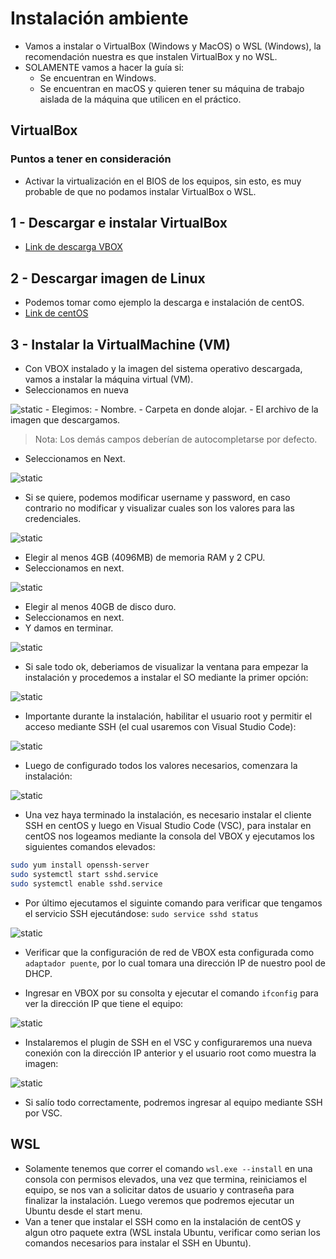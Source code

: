 
# Instalación ambiente

- Vamos a instalar o VirtualBox (Windows y MacOS) o WSL (Windows), la recomendación nuestra es que instalen VirtualBox y no WSL.
- SOLAMENTE vamos a hacer la guía si:
  - Se encuentran en Windows.
  - Se encuentran en macOS y quieren tener su máquina de trabajo aislada de la máquina que utilicen en el práctico.

## VirtualBox

### Puntos a tener en consideración
- Activar la virtualización en el BIOS de los equipos, sin esto, es muy probable de que no podamos instalar VirtualBox o WSL.

## 1 - Descargar e instalar VirtualBox
- [Link de descarga VBOX](https://www.virtualbox.org/)


## 2 - Descargar imagen de Linux
- Podemos tomar como ejemplo la descarga e instalación de centOS.
- [Link de centOS](https://centos.org/download/)

## 3 - Instalar la VirtualMachine (VM)
- Con VBOX instalado y la imagen del sistema operativo descargada, vamos a instalar la máquina virtual (VM).
- Seleccionamos en nueva
<img src="./Extras/Imagenes/laboratorioNivelacion/Instalacion/Instalacion01.jpg" title="static">
- Elegimos:
  - Nombre. 
  - Carpeta en donde alojar.
  - El archivo de la imagen que descargamos.

> Nota: Los demás campos deberían de autocompletarse por defecto.

- Seleccionamos en Next.

<img src="./Extras/Imagenes/laboratorioNivelacion/Instalacion/Instalacion02.jpg" title="static">

- Si se quiere, podemos modificar username y password, en caso contrario no modificar y visualizar cuales son los valores para las credenciales.

<img src="./Extras/Imagenes/laboratorioNivelacion/Instalacion/Instalacion03.jpg" title="static">

- Elegir al menos 4GB (4096MB) de memoria RAM y 2 CPU.
- Seleccionamos en next.

<img src="./Extras/Imagenes/laboratorioNivelacion/Instalacion/Instalacion04.jpg" title="static">

- Elegir al menos 40GB de disco duro.
- Seleccionamos en next.
- Y damos en terminar.

<img src="./Extras/Imagenes/laboratorioNivelacion/Instalacion/Instalacion05.jpg" title="static">

- Si sale todo ok, deberiamos de visualizar la ventana para empezar la instalación y procedemos a instalar el SO mediante la primer opción:

<img src="./Extras/Imagenes/laboratorioNivelacion/Instalacion/Instalacion06.jpg" title="static">

- Importante durante la instalación, habilitar el usuario root y permitir el acceso mediante SSH (el cual usaremos con Visual Studio Code):

<img src="./Extras/Imagenes/laboratorioNivelacion/Instalacion/Instalacion07.jpg" title="static">

- Luego de configurado todos los valores necesarios, comenzara la instalación:

<img src="./Extras/Imagenes/laboratorioNivelacion/Instalacion/Instalacion08.jpg" title="static">

- Una vez haya terminado la instalación, es necesario instalar el cliente SSH en centOS y luego en Visual Studio Code (VSC), para instalar en centOS nos logeamos mediante la consola del VBOX y ejecutamos los siguientes comandos elevados:

```bash
sudo yum install openssh-server
sudo systemctl start sshd.service
sudo systemctl enable sshd.service
```

- Por último ejecutamos el siguinte comando para verificar que tengamos el servicio SSH ejecutándose: `sudo service sshd status`

<img src="./Extras/Imagenes/laboratorioNivelacion/Instalacion/Instalacion09.jpg" title="static">

- Verificar que la configuración de red de VBOX esta configurada como `adaptador puente`, por lo cual tomara una dirección IP de nuestro pool de DHCP.

- Ingresar en VBOX por su consolta y ejecutar el comando `ifconfig` para ver la dirección IP que tiene el equipo:

<img src="./Extras/Imagenes/laboratorioNivelacion/Instalacion/Instalacion10.jpg" title="static">

- Instalaremos el plugin de SSH en el VSC y configuraremos una nueva conexión con la dirección IP anterior y el usuario root como muestra la imagen:

<img src="./Extras/Imagenes/laboratorioNivelacion/Instalacion/Instalacion11.jpg" title="static">

- Si salío todo correctamente, podremos ingresar al equipo mediante SSH por VSC.


## WSL

- Solamente tenemos que correr el comando `wsl.exe --install` en una consola con permisos elevados, una vez que termina, reiniciamos el equipo, se nos van a solicitar datos de usuario y contraseña para finalizar la instalación. Luego veremos que podremos ejecutar un Ubuntu desde el start menu.
- Van a tener que instalar el SSH como en la instalación de centOS y algun otro paquete extra (WSL instala Ubuntu, verificar como serian los comandos necesarios para instalar el SSH en Ubuntu).